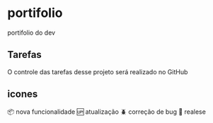 # portifolio

portifolio do dev

## Tarefas

O controle das tarefas desse projeto será realizado no GitHub

## icones

:package: nova funcionalidade
:up: atualização
:beetle: correção de bug
:checkered_flag: realese
